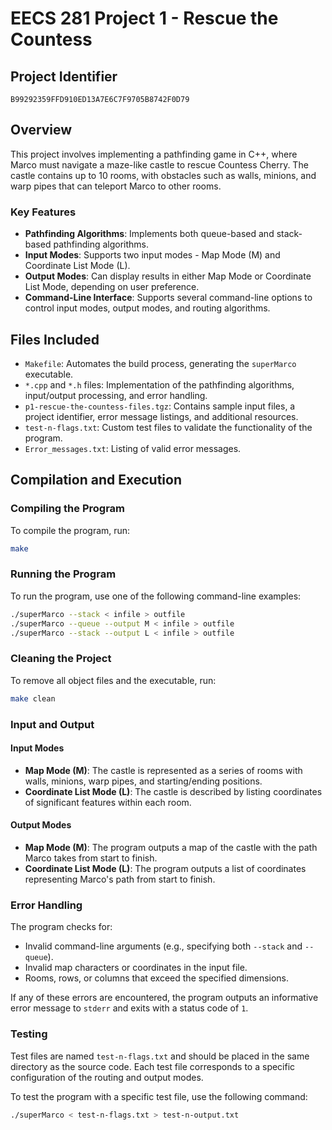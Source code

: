# EECS 281 Project 1 - Rescue the Countess

## Project Identifier
`B99292359FFD910ED13A7E6C7F9705B8742F0D79`

## Overview
This project involves implementing a pathfinding game in C++, where Marco must navigate a maze-like castle to rescue Countess Cherry. The castle contains up to 10 rooms, with obstacles such as walls, minions, and warp pipes that can teleport Marco to other rooms.

### Key Features
- **Pathfinding Algorithms**: Implements both queue-based and stack-based pathfinding algorithms.
- **Input Modes**: Supports two input modes - Map Mode (M) and Coordinate List Mode (L).
- **Output Modes**: Can display results in either Map Mode or Coordinate List Mode, depending on user preference.
- **Command-Line Interface**: Supports several command-line options to control input modes, output modes, and routing algorithms.

## Files Included
- `Makefile`: Automates the build process, generating the `superMarco` executable.
- `*.cpp` and `*.h` files: Implementation of the pathfinding algorithms, input/output processing, and error handling.
- `p1-rescue-the-countess-files.tgz`: Contains sample input files, a project identifier, error message listings, and additional resources.
- `test-n-flags.txt`: Custom test files to validate the functionality of the program.
- `Error_messages.txt`: Listing of valid error messages.

## Compilation and Execution

### Compiling the Program
To compile the program, run:

```bash
make
```

### Running the Program
To run the program, use one of the following command-line examples:

```bash
./superMarco --stack < infile > outfile
./superMarco --queue --output M < infile > outfile
./superMarco --stack --output L < infile > outfile
```

### Cleaning the Project
To remove all object files and the executable, run:

```bash
make clean
```

### Input and Output

#### Input Modes
- **Map Mode (M)**: The castle is represented as a series of rooms with walls, minions, warp pipes, and starting/ending positions.
- **Coordinate List Mode (L)**: The castle is described by listing coordinates of significant features within each room.

#### Output Modes
- **Map Mode (M)**: The program outputs a map of the castle with the path Marco takes from start to finish.
- **Coordinate List Mode (L)**: The program outputs a list of coordinates representing Marco's path from start to finish.

### Error Handling
The program checks for:
- Invalid command-line arguments (e.g., specifying both `--stack` and `--queue`).
- Invalid map characters or coordinates in the input file.
- Rooms, rows, or columns that exceed the specified dimensions.

If any of these errors are encountered, the program outputs an informative error message to `stderr` and exits with a status code of `1`.

### Testing
Test files are named `test-n-flags.txt` and should be placed in the same directory as the source code. Each test file corresponds to a specific configuration of the routing and output modes.

To test the program with a specific test file, use the following command:

```bash
./superMarco < test-n-flags.txt > test-n-output.txt
```


